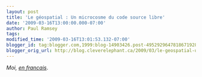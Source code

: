 ```yaml
---
layout: post
title: 'Le géospatial : Un microcosme du code source libre'
date: '2009-03-16T13:00:00.000-07:00'
author: Paul Ramsey
tags: 
modified_time: '2009-03-16T13:01:53.132-07:00'
blogger_id: tag:blogger.com,1999:blog-14903426.post-4952929647818671928
blogger_orig_url: http://blog.cleverelephant.ca/2009/03/le-geospatial-un-microcosme-du-code.html
---
```


*Moi, [en francais](http://francais.directionsmag.com/articles.php?article_id=3068)*.

